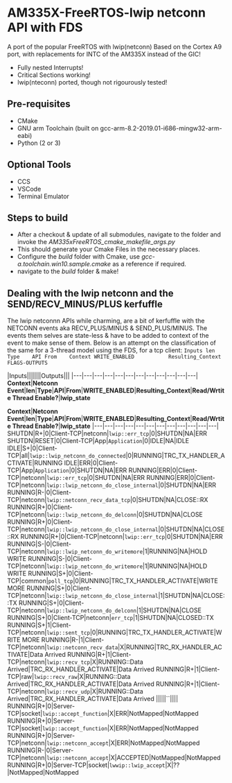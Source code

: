 # AM335X-FreeRTOS-lwip netconn API with FDS
A port of the popular FreeRTOS with lwip(netconn)
Based on the Cortex A9 port, with replacements for INTC of the AM335X instead of the GIC!
* Fully nested Interrupts!
* Critical Sections working!
* lwip(nteconn) ported, though not rigourously tested!
## Pre-requisites
* CMake
* GNU arm Toolchain (built on gcc-arm-8.2-2019.01-i686-mingw32-arm-eabi)
* Python (2 or 3)
## Optional Tools
* CCS
* VSCode
* Terminal Emulator

## Steps to build
* After a checkout & update of all submodules, navigate to the folder and invoke the _AM335xFreeRTOS_cmake_makefile_args.py_
* This should generate your Cmake Files in the necessary places.
* Configure the _build_ folder with Cmake, use _gcc-a.toolchain.win10.sample.cmake_ as a reference if required.
* navigate to the _build_ folder & make!

## Dealing with the lwip netconn and the SEND/RECV_MINUS/PLUS kerfuffle
The lwip netconnn APIs while charming, are a bit of kerfuffle with the NETCONN events aka RECV_PLUS/MINUS & SEND_PLUS/MINUS.
The events them selves are state-less & have to be added to context of the event to make sense of them.
Below is an attempt on the classification of the same for a 3-thread model using the FDS, for a tcp client:
`Inputs	len	Type	API	From	Context	WRITE_ENABLED			Resulting_Context	FLAGS-OUTPUTS`

|Inputs|||||||Outputs|||
|---|---|---|---|---|---|---|---|---|---|---|---|
**Context**|**Netconn Event**|**len**|**Type**|**API**|**From**|**WRITE_ENABLED**|**Resulting_Context**|**Read/Wrtite Thread Enable?**|**lwip_state**

**Context**|**Netconn Event**|**len**|**Type**|**API**|**From**|**WRITE_ENABLED**|**Resulting_Context**|**Read/Wrtite Thread Enable?**|**lwip_state**
|---|---|---|---|---|---|---|---|---|---|---|---|
SHUTDN|R+|0|Client-TCP|netconn|`lwip::err_tcp`|0|SHUTDN|NA|ERR
SHUTDN|RESET|0|Client-TCP|App|`Application`|0|IDLE|NA|IDLE
IDLE|S+|0|Client-TCP|all|`lwip::lwip_netconn_do_connected`|0|RUNNING|TRC_TX_HANDLER_ACTIVATE|RUNNING
IDLE|ERR|0|Client-TCP|App|`Application`|0|SHUTDN|NA|ERR
RUNNING|ERR|0|Client-TCP|netconn|`lwip::err_tcp`|0|SHUTDN|NA|ERR
RUNNING|ERR|0|Client-TCP|netconn|`lwip::lwip_netconn_do_close_internal`|0|SHUTDN|NA|ERR
RUNNING|R-|0|Client-TCP|netconn|`lwip::netconn_recv_data_tcp`|0|SHUTDN|NA|CLOSE::RX
RUNNING|R+|0|Client-TCP|netconn|`lwip::lwip_netconn_do_delconn`|0|SHUTDN|NA|CLOSE
RUNNING|R+|0|Client-TCP|netconn|`lwip::lwip_netconn_do_close_internal`|0|SHUTDN|NA|CLOSE::RX
RUNNING|R+|0|Client-TCP|netconn|`lwip::err_tcp`|0|SHUTDN|NA|ERR
RUNNING|S-|0|Client-TCP|netconn|`lwip::lwip_netconn_do_writemore`|1|RUNNING|NA|HOLD WRITE
RUNNING|S-|0|Client-TCP|netconn|`lwip::lwip_netconn_do_writemore`|1|RUNNING|NA|HOLD WRITE
RUNNING|S+|0|Client-TCP|common|`poll_tcp`|0|RUNNING|TRC_TX_HANDLER_ACTIVATE|WRITE MORE
RUNNING|S+|0|Client-TCP|netconn|`lwip::lwip_netconn_do_close_internal`|1|SHUTDN|NA|CLOSE::TX
RUNNING|S+|0|Client-TCP|netconn|`lwip::lwip_netconn_do_delconn`|1|SHUTDN|NA|CLOSE
RUNNING|S+|0|Client-TCP|netconn|`err_tcp`|1|SHUTDN|NA|CLOSED::TX
RUNNING|S+|1|Client-TCP|netconn|`lwip::sent_tcp`|0|RUNNING|TRC_TX_HANDLER_ACTIVATE|WRITE MORE
RUNNING|R-|1|Client-TCP|netconn|`lwip::netconn_recv_data`|X|RUNNING|TRC_RX_HANDLER_ACTIVATE|Data Arrived
RUNNING|R+|1|Client-TCP|netconn|`lwip::recv_tcp`|X|RUNNING::Data Arrived|TRC_RX_HANDLER_ACTIVATE|Data Arrived
RUNNING|R+|1|Client-TCP|raw|`lwip::recv_raw`|X|RUNNING::Data Arrived|TRC_RX_HANDLER_ACTIVATE|Data Arrived
RUNNING|R+|1|Client-TCP|netconn|`lwip::recv_udp`|X|RUNNING::Data Arrived|TRC_RX_HANDLER_ACTIVATE|Data Arrived
|||||``||||
RUNNING|R+|0|Server-TCP|socket|`lwip::accept_function`|X|ERR|NotMapped|NotMapped
RUNNING|R+|0|Server-TCP|socket|`lwip::accept_function`|X|ERR|NotMapped|NotMapped
RUNNING|R+|0|Server-TCP|netconn|`lwip::netconn_accept`|X|ERR|NotMapped|NotMapped
RUNNING|R-|0|Server-TCP|netconn|`lwip::netconn_accept`|X|ACCEPTED|NotMapped|NotMapped
RUNNING|R+|0|Server-TCP|socket|`lwwip::lwip_accept`|X|??|NotMapped|NotMapped